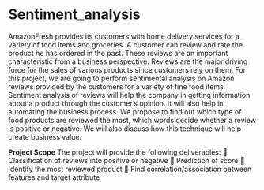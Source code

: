 # Sentiment_analysis
AmazonFresh provides its customers with home delivery services for a variety of food items and groceries. A customer can review and rate the product he has ordered in the past. These reviews are an important characteristic from a business perspective. Reviews are the major driving force for the sales of various products since customers rely on them. For this project, we are going to perform sentimental analysis on Amazon reviews provided by the customers for a variety of fine food items. Sentiment analysis of reviews will help the company in getting information about a product through the customer’s opinion. It will also help in automating the business process. We propose to find out which type of food products are reviewed the most, which words decide whether a review is positive or negative. We will also discuss how this technique will help create business value.

<b>Project Scope</b>
The project will provide the following deliverables:
 Classification of reviews into positive or negative
 Prediction of score
 Identify the most reviewed product
 Find correlation/association between features and target attribute
